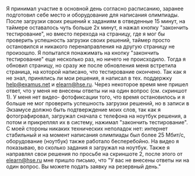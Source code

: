 Я принимал участие в основной день согласно расписанию, заранее подготовил себе место и оборудование для написания олимпиады. После загрузки своих решений к заданиям в отведенные 15 минут, на таймере оставалось чуть больше 2х минут, я нажал кнопку "закончить тестирование", но вместо перехода на страницу, где я мог бы проверить успешность загрузки своих решений, таймер просто остановился и никакого перенаправления на другую страницу не произошло. Я попытался понажимать на кнопку "закончить тестирование" еще несколько раз, но ничего не происходило. Тогда я обновил страницу, но сразу же после обновления меня встретила страница, на которой написано, что тестирование окончено. Так как я не знал, принялись ли мои решения, я написал в тех. поддержку help@examus.net и elearn@hse.ru. Через некоторое время мне пришел ответ, что у меня не внесены ответы ни на один вопрос (см. скриншот 1). У меня нет видео- фотофиксации того, что время остановилось и я больше не мог проверить успешность загрузки решений, но в записи в Экзамусе должно быть подтверждение моих слов, так как я фотографировал, загружал сначала с телефона на ноутбук решения, а потом и прикреплял их в систему, нажимал "закончить тестирование". С моей стороны никаких технических неполадок нет: интернет стабильный и на момент написания олимпиады был более 25 Мбит/с, оборудование (ноутбук) также работало бесперебойно.
На видео я показываю, во сколько задания я загружал на ноутбук. Также я направлял свои решения по просьбе на скриншоте 2, после этого от elearn@hse.ru мне пришло письмо, что "У вас не внесены ответы ни на один вопрос. Вы можете подать заявку на резервный день."
